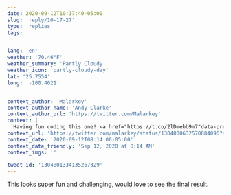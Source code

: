```yaml
---
date: 2020-09-12T10:17:40-05:00
slug: 'reply/10-17-27'
type: 'replies'
tags:


lang: 'en'
weather: '70.46°F'
weather_summary: 'Partly Cloudy'
weather_icon: 'partly-cloudy-day'
lat: '25.7554'
long: '-100.4021'


context_author: 'Malarkey'
context_author_name: 'Andy Clarke'
context_author_url: 'https://twitter.com/Malarkey'
context: |
  Having fun coding this one! <a href="https://t.co/2lDmebb9m7"data-pre-embedded="true"rel="nofollow"data-entity-id="1304800623821549572"dir="ltr"data-url="https://twitter.com/Malarkey/status/1304800632570884096/photo/1"data-tco-id="2lDmebb9m7"class="twitter_external_link dir-ltr tco-link has-expanded-path"target="_top"data-expanded-path="/Malarkey/status/1304800632570884096/photo/1">pic.twitter.com/2lDmebb9m7</a>
context_url: 'https://twitter.com/malarkey/status/1304800632570884096?s=12'
context_date: '2020-09-12T08:14:00-05:00'
context_date_friendly: 'Sep 12, 2020 at 8:14 AM'
context_imgs: ''

tweet_id: '1304801334135267329'
---
```

This looks super fun and challenging, would love to see the final result. 
